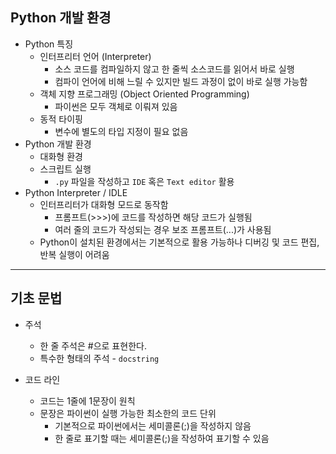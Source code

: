 ## Python 개발 환경



* Python 특징
  * 인터프리터 언어 (Interpreter)
    * 소스 코드를 컴파일하지 않고 한 줄씩 소스코드를 읽어서 바로 실행
    * 컴파이 언어에 비해 느릴 수 있지만 빌드 과정이 없이 바로 실행 가능함
  * 객체 지향 프로그래밍 (Object Oriented Programming)
    * 파이썬은 모두 객체로 이뤄져 있음
  * 동적 타이핑 
    * 변수에 별도의 타입 지정이 필요 없음
* Python 개발 환경
  * 대화형 환경
  * 스크립트 실행 
    * `.py` 파일을 작성하고 `IDE` 혹은 `Text editor` 활용
* Python Interpreter / IDLE
  * 인터프리터가 대화형 모드로 동작함
    * 프롬프트(>>>)에 코드를 작성하면 해당 코드가 실행됨
    * 여러 줄의 코드가 작성되는 경우 보조 프롬프트(...)가 사용됨
  * Python이 설치된 환경에서는 기본적으로 활용 가능하나 디버깅 및 코드 편집,  반복 실행이 어려움



---

## 기초 문법



* 주석
  * 한 줄 주석은 #으로 표현한다.
  * 특수한 형태의 주석 - `docstring`

* 코드 라인
  * 코드는 1줄에 1문장이 원칙
  * 문장은 파이썬이 실행 가능한 최소한의 코드 단위
    * 기본적으로 파이썬에서는 세미콜론(;)을 작성하지 않음
    * 한 줄로 표기할 때는 세미콜론(;)을 작성하여 표기할 수 있음

